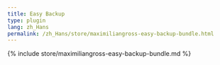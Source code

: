 ```yaml
---
title: Easy Backup
type: plugin
lang: zh_Hans
permalink: /zh_Hans/store/maximiliangross-easy-backup-bundle.html
---
```


{% include store/maximiliangross-easy-backup-bundle.md %}
